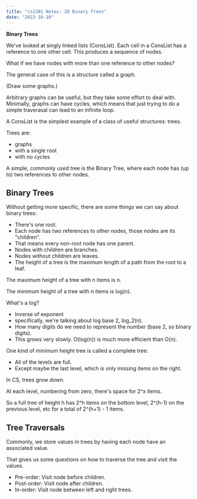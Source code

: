 ```yaml
---
title: "cs2381 Notes: 20 Binary Trees"
date: "2023-10-10"
---
```


**Binary Trees**

We've looked at singly linked lists (ConsList). Each cell in a
ConsList has a reference to one other cell. This produces a sequence
of nodes.

What if we have nodes with more than one reference to other nodes?

The general case of this is a structure called a graph.

(Draw some graphs.)

Arbitrary graphs can be useful, but they take some effort to deal
with. Minimally, graphs can have cycles, which means that just trying
to do a simple traverasal can lead to an infinite loop.

A ConsList is the simplest example of a class of useful structures:
trees. 

Trees are:

 - graphs
 - with a single root
 - with no cycles

A simple, commonly used tree is the Binary Tree, where each node has
(up to) two references to other nodes.

## Binary Trees

Without getting more specific, there are some things we can say about binary trees:

 - There's one root.
 - Each node has two references to other nodes, those nodes are its "children".
 - That means every non-root node has one parent.
 - Nodes with children are branches.
 - Nodes without children are leaves.
 - The height of a tree is the maximum length of a path from the root to a leaf.

The maximum height of a tree with n items is n.

The minimum height of a tree with n items is log(n).

What's a log?

 - Inverse of exponent
 - specifically, we're talking about log base 2, log_2(n).
 - How many digits do we need to represent the number (base 2, so binary digits).
 - This grows very slowly. O(log(n)) is much more efficient than O(n).

One kind of minimum height tree is called a complete tree:
 
 - All of the levels are full.
 - Except maybe the last level, which is only missing items on the right.
 
In CS, trees grow down.

At each level, numbering from zero, there's space for 2^x items.

So a full tree of height h has 2^h items on the bottom level, 2^(h-1) on the
previous level, etc for a total of 2^(h+1) - 1 items.

## Tree Traversals

Commonly, we store values in trees by having each node have an
associated value.

That gives us some questions on how to traverse the tree and visit the
values.

 - Pre-order: Visit node before children.
 - Post-order: Visit node after children.
 - In-order: Visit node between left and right trees.
